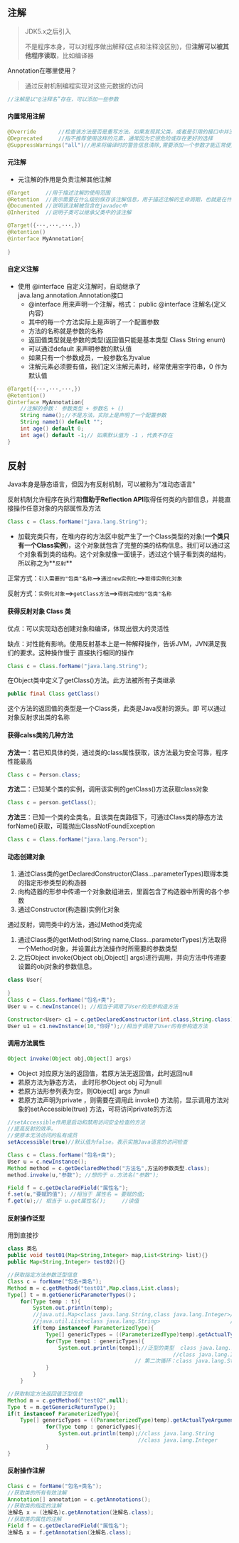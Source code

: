 ## 注解

>JDK5.x之后引入
>
>不是程序本身，可以对程序做出解释(这点和注释没区别)，但**注解可以被其他程序读取**，比如编译器

Annotation在哪里使用？

> 通过反射机制编程实现对这些元数据的访问

~~~java
//注解是以"@注释名”存在，可以添加一些参数
~~~

#### 内置常用注解

~~~java
@Override		//检查该方法是否是重写方法。如果发现其父类，或者是引用的接口中并没有该方法时，会报编译错误
@Deprecated		//指不推荐使用这样的元素，通常因为它很危险或存在更好的选择
@SuppressWarnings("all")//用来将编译时的警告信息清除,需要添加一个参数才能正常使用
~~~

#### 元注解

* 元注解的作用是负责注解其他注解

~~~~java
@Target		//用于描述注解的使用范围
@Retention	//表示需要在什么级别保存该注解信息，用于描述注解的生命周期，也就是在什么时候该注解被使用( SOURCE < CLASS < RUNTIME)
@Documented	//说明该注解被包含在javadoc中
@Inherited	//说明子类可以继承父类中的该注解
~~~~

~~~java
@Target({···,···,···,})
@Retention()
@interface MyAnnotation{
    
}
~~~



#### 自定义注解

* 使用 @interface 自定义注解时，自动继承了java.lang.annotation.Annotation接口
    * @interface 用来声明一个注解，格式： public @interface 注解名{定义内容}
    * 其中的每一个方法实际上是声明了一个配置参数
    * 方法的名称就是参数的名称
    * 返回值类型就是参数的类型(返回值只能是基本类型 Class String enum)
    * 可以通过default 来声明参数的默认值
    * 如果只有一个参数成员，一般参数名为value
    * 注解元素必须要有值，我们定义注解元素时，经常使用空字符串，0 作为默认值

~~~java
@Target({···,···,···,})
@Retention()
@interface MyAnnotation{
	//注解的参数： 参数类型 + 参数名 + ()
    String name();//不是方法，实际上是声明了一个配置参数
    String name1() default "";
    int age() default 0;
    int age() default -1;// 如果默认值为 -1 ，代表不存在
}
~~~

## 反射 	

Java本身是静态语言，但因为有反射机制，可以被称为"准动态语言"

反射机制允许程序在执行期**借助于Reflection API**取得任何类的内部信息，并能直接操作任意对象的内部属性及方法

~~~java
Class c = Class.forName("java.lang.String");
~~~

* 加载完类只有，在堆内存的方法区中就产生了一个Class类型的对象(**一个类只有一个Class实例**)，这个对象就包含了完整的类的结构信息。我们可以通过这个对象看到类的结构。这个对象就像一面镜子，透过这个镜子看到类的结构，所以称之为**`反射`**

正常方式：`引入需要的"包类"名称`**-->**`通过new实例化`**-->**`取得实例化对象`

反射方式：`实例化对象`**-->**`getClass方法`**-->**`得到完成的"包类"名称`

#### 获得反射对象 Class 类

优点：可以实现动态创建对象和编译，体现出很大的灵活性

缺点：对性能有影响。使用反射基本上是一种解释操作，告诉JVM，JVN满足我们的要求。这种操作慢于 直接执行相同的操作

~~~java
Class c = Class.forName("java.lang.String");
~~~

在Object类中定义了getClass()方法。此方法被所有子类继承

~~~java
public final Class getClass()
~~~

这个方法的返回值的类型是一个Class类，此类是Java反射的源头。即 可以通过对象反射求出类的名称

#### 获得calss类的几种方法

**方法一**：若已知具体的类，通过类的class属性获取，该方法最为安全可靠，程序性能最高

~~~java
Class c = Person.class;
~~~

**方法二**：已知某个类的实例，调用该实例的getClass()方法获取class对象

~~~java
Class c = person.getClass();
~~~

**方法三**：已知一个类的全类名，且该类在类路径下，可通过Class类的静态方法forName()获取，可能抛出ClassNotFoundException

~~~java
Class c = Class.forName("java.lang.Person");
~~~

#### 动态创建对象

1.  通过Class类的getDeclaredConstructor(Class...parameterTypes)取得本类的指定形参类型的构造器
2. 向构造器的形参中传递一个对象数组进去，里面包含了构造器中所需的各个参数
3. 通过Constructor(构造器)实例化对象

通过反射，调用类中的方法，通过Method类完成

1. 通过Class类的getMethod(String name,Class...parameterTypes)方法取得一个Method对象，并设置此方法操作时所需要的参数类型
2. 之后Object invoke(Object obj,Object[] args)进行调用，并向方法中传递要设置的obj对象的参数信息。

~~~java
class User{
    
}
Class c = Class.forName("包名+类");
User u = c.newInstance(); //相当于调用了User的无参构造方法

Constructor<User> c1 = c.getDeclaredConstructor(int.class,String.class);
User u1 = c1.newInstance(10,"你好");//相当于调用了User的有参构造方法
~~~

#### 调用方法属性

~~~java
Object invoke(Object obj,Object[] args)
~~~

* Object 对应原方法的返回值，若原方法无返回值，此时返回null
* 若原方法为静态方法， 此时形参Object obj 可为null
* 若原方法形参列表为空，则Object[] args 为null
* 若原方法声明为private ，则需要在调用此 invoke() 方法前，显示调用方法对象的setAccessible(true) 方法，可将访问private的方法

~~~java
//setAccessible作用是启动和禁用访问安全检查的方法
//提高反射的效率。
//使原本无法访问的私有成员
setAccessible(true)//默认值为false。表示实施Java语言的访问检查
~~~

~~~java
Class c = Class.forName("包名+类");
User u = c.newInstance();
Method method = c.getDeclaredMethod("方法名",方法的参数类型.class);
method.invoke(u,"参数"); //想的于 u.方法名("参数");

Field f = c.getDeclaredField("属性名");
f.set(u,"要赋的值"); //相当于 属性名 = 要赋的值;
f.get(u);// 相当于 u.get属性名();		//读值
~~~

#### 反射操作泛型

用到直接抄

~~~java
class 类名
public void test01(Map<String,Integer> map,List<String> list){}
public Map<String,Integer> test02(){}

//获取指定方法参数泛型信息
Class c = forName("包名+类名");
Method m = c.getMethod("test01",Map.class,List.class);
Type[] t = m.getGenericParameterTypes()；
    for(Type temp : t){
        System.out.println(temp);
        //java.uti.Map<class java.lang.String,class java.lang.Integer>//第一次循环
        //java.util.List<class java.lang.String>				      //第二次循环
        if(temp instanceof ParameterizedType){
            Type[] genericTypes = ((ParameterizedType)temp).getActualTyeArguments();
            for(Type temp1 : genericTypes){
                System.out.println(temp1);//泛型的类型  class java.lang.String
                									//class java.lang.Integer
                						// 第二次循环：class java.lang.String
            }
        }
    }

//获取制定方法返回值泛型信息
Method m = c.getMethod("test02",null);
Type t = m.getGenericReturnType();
if(t instanceof ParameterizedType){
    Type[] genericTypes = ((ParameterizedType)temp).getActualTyeArguments();
            for(Type temp : genericTypes){
                System.out.println(temp);//class java.lang.String
                						 //class java.lang.Integer
            }
}
~~~

#### 反射操作注解

~~~java
Class c = forName("包名+类名");
//获取类的所有有效注解
Annotation[] annotation = c.getAnnotations();
//获取类的指定的注解
注解名 x = (注解名)c.getAnnotation(注解名.class);
//获取类的属性的注解
Field f = c.getDeclaredField("属性名");
注解名 x = f.getAnnotation(注解名.class);
~~~


